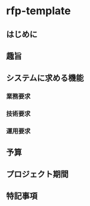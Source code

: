 # rfp-template

## はじめに

## 趣旨

## システムに求める機能

### 業務要求

### 技術要求

### 運用要求

## 予算

## プロジェクト期間

## 特記事項
